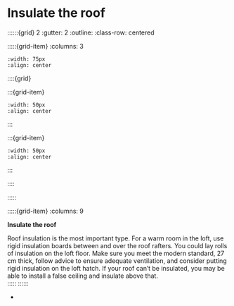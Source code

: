 # Insulate the roof
 
::::::{grid} 2
:gutter: 2
:outline: 
:class-row: centered

:::::{grid-item}
:columns: 3
```{image} /images/card-game/step-icons/step_3.svg
:width: 75px
:align: center
```


::::{grid}

:::{grid-item}

```{image} /images/card-game/carbon-icons/carbon_4.svg
:width: 50px
:align: center
```
:::

:::{grid-item}
```{image} /images/card-game/cost-icons/cost_3.svg
:width: 50px
:align: center
```
:::

::::

:::::

:::::{grid-item}
:columns: 9

**Insulate the roof**

Roof insulation is the most important type.   For a warm room in the loft, use rigid insulation boards between and over the roof rafters. You could lay rolls of insulation on the loft floor.  Make sure you meet the modern standard, 27 cm thick, follow advice to ensure adequate ventilation, and consider putting rigid insulation on the loft hatch.   If your roof can’t be insulated, you may be able to install a false ceiling and insulate above that.    
:::::
::::::
- [](roof-insulation)